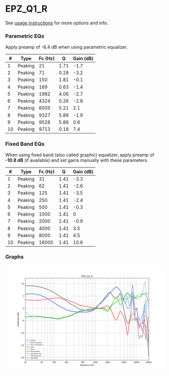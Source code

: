 # EPZ_Q1_R
See [usage instructions](https://github.com/jaakkopasanen/AutoEq#usage) for more options and info.

### Parametric EQs
Apply preamp of -6.4 dB when using parametric equalizer.

|   # | Type    |   Fc (Hz) |    Q |   Gain (dB) |
|-----|---------|-----------|------|-------------|
|   1 | Peaking |        21 | 1.71 |        -1.7 |
|   2 | Peaking |        71 | 0.28 |        -3.2 |
|   3 | Peaking |       150 | 1.81 |        -0.1 |
|   4 | Peaking |       169 | 0.63 |        -1.4 |
|   5 | Peaking |      1982 | 4.06 |        -2.7 |
|   6 | Peaking |      4324 | 0.26 |        -2.8 |
|   7 | Peaking |      6005 | 5.21 |         2.1 |
|   8 | Peaking |      9327 | 5.88 |        -1.9 |
|   9 | Peaking |      9528 | 5.86 |         0.6 |
|  10 | Peaking |      9713 | 0.18 |         7.4 |

### Fixed Band EQs
When using fixed band (also called graphic) equalizer, apply preamp of **-10.8 dB** (if available) and set gains manually with these parameters.

|   # | Type    |   Fc (Hz) |    Q |   Gain (dB) |
|-----|---------|-----------|------|-------------|
|   1 | Peaking |        31 | 1.41 |        -3.3 |
|   2 | Peaking |        62 | 1.41 |        -2.6 |
|   3 | Peaking |       125 | 1.41 |        -3.5 |
|   4 | Peaking |       250 | 1.41 |        -2.4 |
|   5 | Peaking |       500 | 1.41 |        -0.3 |
|   6 | Peaking |      1000 | 1.41 |         0   |
|   7 | Peaking |      2000 | 1.41 |        -0.9 |
|   8 | Peaking |      4000 | 1.41 |         3.5 |
|   9 | Peaking |      8000 | 1.41 |         4.5 |
|  10 | Peaking |     16000 | 1.41 |        10.6 |

### Graphs
![](./EPZ_Q1_R.png)
